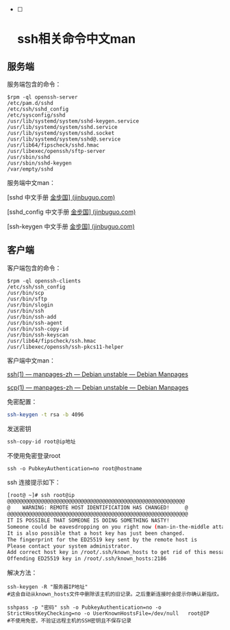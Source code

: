 - [ ] # ssh相关命令中文man

## 服务端

服务端包含的命令：

```
$rpm -ql openssh-server                                                                                                                                          
/etc/pam.d/sshd
/etc/ssh/sshd_config
/etc/sysconfig/sshd
/usr/lib/systemd/system/sshd-keygen.service
/usr/lib/systemd/system/sshd.service
/usr/lib/systemd/system/sshd.socket
/usr/lib/systemd/system/sshd@.service
/usr/lib64/fipscheck/sshd.hmac
/usr/libexec/openssh/sftp-server
/usr/sbin/sshd
/usr/sbin/sshd-keygen
/var/empty/sshd
```

服务端中文man：

[sshd 中文手册 [金步国\] (jinbuguo.com)](https://www.jinbuguo.com/openssh/sshd.html)

[sshd_config 中文手册 [金步国\] (jinbuguo.com)](https://www.jinbuguo.com/openssh/sshd_config.html)

[ssh-keygen 中文手册 [金步国\] (jinbuguo.com)](https://www.jinbuguo.com/openssh/ssh-keygen.html)

## 客户端

客户端包含的命令：

```
$rpm -ql openssh-clients                                                                                                                                         
/etc/ssh/ssh_config
/usr/bin/scp
/usr/bin/sftp
/usr/bin/slogin
/usr/bin/ssh
/usr/bin/ssh-add
/usr/bin/ssh-agent
/usr/bin/ssh-copy-id
/usr/bin/ssh-keyscan
/usr/lib64/fipscheck/ssh.hmac
/usr/libexec/openssh/ssh-pkcs11-helper
```

客户端中文man：

[ssh(1) — manpages-zh — Debian unstable — Debian Manpages](https://manpages.debian.org/unstable/manpages-zh/ssh.1.zh_CN.html)

[scp(1) — manpages-zh — Debian unstable — Debian Manpages](https://manpages.debian.org/unstable/manpages-zh/scp.1.zh_CN.html)

免密配置：

```bash
ssh-keygen -t rsa -b 4096
```

发送密钥

```bash
ssh-copy-id root@ip地址
```





不使用免密登录root

```
ssh -o PubkeyAuthentication=no root@hostname
```



ssh 连接提示如下：

```bash
[root@ ~]# ssh root@ip 
@@@@@@@@@@@@@@@@@@@@@@@@@@@@@@@@@@@@@@@@@@@@@@@@@@@@@@@@@@
@    WARNING: REMOTE HOST IDENTIFICATION HAS CHANGED!     @
@@@@@@@@@@@@@@@@@@@@@@@@@@@@@@@@@@@@@@@@@@@@@@@@@@@@@@@@@@@
IT IS POSSIBLE THAT SOMEONE IS DOING SOMETHING NASTY!
Someone could be eavesdropping on you right now (man-in-the-middle attack)!
It is also possible that a host key has just been changed.
The fingerprint for the ED25519 key sent by the remote host is
Please contact your system administrator.
Add correct host key in /root/.ssh/known_hosts to get rid of this message.
Offending ED25519 key in /root/.ssh/known_hosts:2186


```


解决方法：

```
ssh-keygen -R "服务器IP地址"
#这会自动从known_hosts文件中删除该主机的旧记录。之后重新连接时会提示你确认新指纹。
```


```commandline
sshpass -p "密码" ssh -o PubkeyAuthentication=no -o StrictHostKeyChecking=no -o UserKnownHostsFile=/dev/null   root@IP 
#不使用免密，不验证远程主机的SSH密钥且不保存记录
```